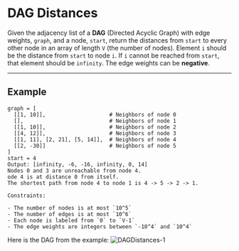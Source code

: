 # DAG Distances

Given the adjacency list of a **DAG** (Directed Acyclic Graph) with edge weights, `graph`, and a node, `start`, return the distances from `start` to every other node in an array of length `V` (the number of nodes). Element `i` should be the distance from `start` to node `i`. If `i` cannot be reached from `start`, that element should be `infinity`. The edge weights can be **negative**.

---

## Example

```
graph = [
  [[1, 10]],                    # Neighbors of node 0
  [],                           # Neighbors of node 1
  [[1, 10]],                    # Neighbors of node 2
  [[4, 12]],                    # Neighbors of node 3
  [[1, 11], [2, 21], [5, 14]],  # Neighbors of node 4
  [[2, -30]]                    # Neighbors of node 5
]
start = 4
Output: [infinity, -6, -16, infinity, 0, 14]
Nodes 0 and 3 are unreachable from node 4.
ode 4 is at distance 0 from itself.
The shortest path from node 4 to node 1 is 4 -> 5 -> 2 -> 1.

Constraints:

- The number of nodes is at most `10^5`
- The number of edges is at most `10^6`
- Each node is labeled from `0` to `V-1`
- The edge weights are integers between `-10^4` and `10^4`

```

Here is the DAG from the example:
![DAGDistances-1](https://iio-beyond-ctci-images.s3.us-east-1.amazonaws.com/dag-distances-1.png)
